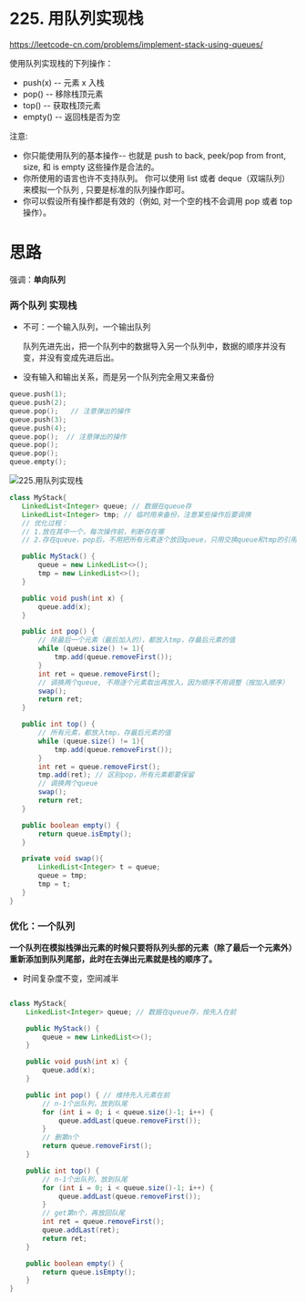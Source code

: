 # 225. 用队列实现栈

 https://leetcode-cn.com/problems/implement-stack-using-queues/ 

使用队列实现栈的下列操作：

* push(x) -- 元素 x 入栈
* pop() -- 移除栈顶元素
* top() -- 获取栈顶元素
* empty() -- 返回栈是否为空

注意:

* 你只能使用队列的基本操作-- 也就是 push to back, peek/pop from front, size, 和 is empty 这些操作是合法的。
* 你所使用的语言也许不支持队列。 你可以使用 list 或者 deque（双端队列）来模拟一个队列 , 只要是标准的队列操作即可。
* 你可以假设所有操作都是有效的（例如, 对一个空的栈不会调用 pop 或者 top 操作）。


# 思路

强调：**单向队列**

### 两个队列 实现栈

+ 不可：一个输入队列，一个输出队列

  队列先进先出，把一个队列中的数据导入另一个队列中，数据的顺序并没有变，并没有变成先进后出。

+ 没有输入和输出关系，而是另一个队列完全用又来备份      

```cpp
queue.push(1);        
queue.push(2);        
queue.pop();   // 注意弹出的操作       
queue.push(3);        
queue.push(4);       
queue.pop();  // 注意弹出的操作    
queue.pop();    
queue.pop();    
queue.empty();    
```

![225.用队列实现栈](https://code-thinking.cdn.bcebos.com/gifs/225.用队列实现栈.gif)

 ```java
 class MyStack{
    LinkedList<Integer> queue; // 数据在queue存
    LinkedList<Integer> tmp; // 临时用来备份，注意某些操作后要调换
    // 优化过程：
    // 1.放在其中一个，每次操作前，判断存在哪
    // 2.存在queue，pop后，不用把所有元素逐个放回queue，只用交换queue和tmp的引用

    public MyStack() {
        queue = new LinkedList<>();
        tmp = new LinkedList<>();
    }

    public void push(int x) {
        queue.add(x);
    }

    public int pop() {
        // 除最后一个元素（最后加入的），都放入tmp，存最后元素的值
        while (queue.size() != 1){
            tmp.add(queue.removeFirst());
        }
        int ret = queue.removeFirst();
        // 调换两个queue, 不用逐个元素取出再放入，因为顺序不用调整（按加入顺序）
        swap();
        return ret;
    }

    public int top() {
        // 所有元素，都放入tmp，存最后元素的值
        while (queue.size() != 1){
            tmp.add(queue.removeFirst());
        }
        int ret = queue.removeFirst();
        tmp.add(ret); // 区别pop，所有元素都要保留
        // 调换两个queue
        swap();
        return ret;
    }

    public boolean empty() {
        return queue.isEmpty();
    }

    private void swap(){
        LinkedList<Integer> t = queue;
        queue = tmp;
        tmp = t;
    }
}
 ```



### 优化：一个队列

**一个队列在模拟栈弹出元素的时候只要将队列头部的元素（除了最后一个元素外） 重新添加到队列尾部，此时在去弹出元素就是栈的顺序了。**

+  时间复杂度不变，空间减半

```java

class MyStack{
    LinkedList<Integer> queue; // 数据在queue存，按先入在前

    public MyStack() {
        queue = new LinkedList<>();
    }

    public void push(int x) {
        queue.add(x);
    }

    public int pop() { // 维持先入元素在前
        // n-1个出队列，放到队尾
        for (int i = 0; i < queue.size()-1; i++) {
            queue.addLast(queue.removeFirst());
        }
        // 删第n个
        return queue.removeFirst();
    }

    public int top() {
        // n-1个出队列，放到队尾
        for (int i = 0; i < queue.size()-1; i++) {
            queue.addLast(queue.removeFirst());
        }
        // get第n个，再放回队尾
        int ret = queue.removeFirst();
        queue.addLast(ret);
        return ret;
    }

    public boolean empty() {
        return queue.isEmpty();
    }
} 
```



